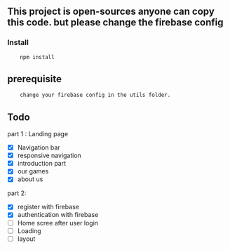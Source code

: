 ## This project is open-sources anyone can copy this code. but please change the firebase config

### Install

```sh
    npm install
```

## prerequisite

```sh
    change your firebase config in the utils folder.
```

## Todo

part 1 : Landing page

- [x] Navigation bar
- [x] responsive navigation
- [x] introduction part
- [x] our games
- [x] about us

part 2:

- [x] register with firebase
- [x] authentication with firebase
- [ ] Home scree after user login
- [ ] Loading
- [ ] layout
